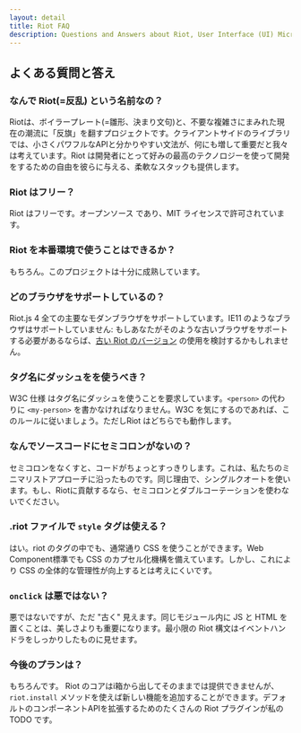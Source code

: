```yaml
---
layout: detail
title: Riot FAQ
description: Questions and Answers about Riot, User Interface (UI) Micro-Libary
---
```


## よくある質問と答え

### なんで Riot(=反乱) という名前なの？
Riotは、ボイラープレート(=雛形、決まり文句)と、不要な複雑さにまみれた現在の潮流に「反旗」を翻すプロジェクトです。クライアントサイドのライブラリでは、小さくパワフルなAPIと分かりやすい文法が、何にも増して重要だと我々は考えています。Riot は開発者にとって好みの最高のテクノロジーを使って開発をするための自由を彼らに与える、柔軟なスタックも提供します。

### Riot はフリー？
Riot はフリーです。オープンソース であり、MIT ライセンスで許可されています。

### Riot を本番環境で使うことはできるか？
もちろん。このプロジェクトは十分に成熟しています。

### どのブラウザをサポートしているの？

Riot.js 4 全ての主要なモダンブラウザをサポートしています。IE11 のようなブラウザはサポートしていません: もしあなたがそのような古いブラウザをサポートする必要があるならば、[古い Riot のバージョン](/ja/v3) の使用を検討するかもしれません。

### タグ名にダッシュをを使うべき？
W3C 仕様 はタグ名にダッシュを使うことを要求しています。`<person>` の代わりに `<my-person>` を書かなければなりません。W3C を気にするのであれば、このルールに従いましょう。ただしRiot はどちらでも動作します。

### なんでソースコードにセミコロンがないの？
セミコロンをなくすと、コードがちょっとすっきりします。これは、私たちのミニマリストアプローチに沿ったものです。同じ理由で、シングルクオートを使います。もし、Riotに貢献するなら、セミコロンとダブルコーテーションを使わないでください。

### .riot ファイルで `style` タグは使える？
はい。riot のタグの中でも、通常通り CSS を使うことができます。Web Component標準でも CSS のカプセル化機構を備えています。しかし、これにより CSS の全体的な管理性が向上するとは考えにくいです。

### `onclick` は悪ではない？
悪ではないですが、ただ "古く" 見えます。同じモジュール内に JS と HTML を置くことは、美しさよりも重要になります。最小限の Riot 構文はイベントハンドラをしっかりしたものに見せます。

### 今後のプランは？

もちろんです。 Riot のコアはi箱から出してそのままでは提供できませんが、`riot.install` メソッドを使えば新しい機能を追加することができます。デフォルトのコンポーネントAPIを拡張するためのたくさんの Riot プラグインが私の TODO です。

